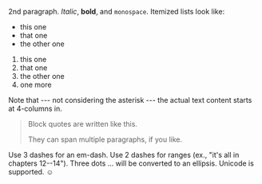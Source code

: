 
2nd paragraph. *Italic*, **bold**, and `monospace`. Itemized lists
look like:

  * this one
  * that one
  * the other one

  1. this one
  2. that one
  3. the other one
  5. one more

Note that --- not considering the asterisk --- the actual text
content starts at 4-columns in.

> Block quotes are
> written like this.
>
> They can span multiple paragraphs,
> if you like.

Use 3 dashes for an em-dash. Use 2 dashes for ranges (ex., "it's all
in chapters 12--14"). Three dots ... will be converted to an ellipsis.
Unicode is supported. ☺